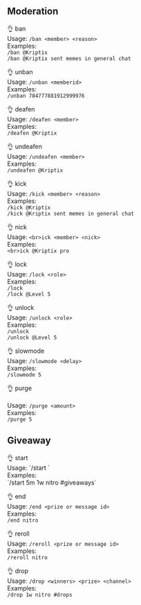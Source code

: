 

<h2> Moderation </h2> 

👌 ban <br>
Usage: `/ban <member> <reason>`<br>
Examples:<br>
`/ban @Kriptix`<br>
`/ban @Kriptix sent memes in general chat`<br>


👌 unban<br>
Usage: `/unban <memberid>`<br>
Examples:<br>
`/unban 784777881912999976`<br>


👌 deafen<br>
Usage: `/deafen <member>`<br>
Examples:<br>
`/deafen @Kriptix`<br>


👌 undeafen<br>
Usage: `/undeafen <member>`<br>
Examples:<br>
`/undeafen @Kriptix`<br>


👌 kick<br>
Usage: `/kick <member> <reason>`<br>
Examples:<br>
`/kick @Kriptix`<br>
`/kick @Kriptix sent memes in general chat`<br>


👌 nick<br>
Usage: `<br>ick <member> <nick>`<br>
Examples:<br>
`<br>ick @Kriptix pro`<br>


👌 lock<br>
Usage: `/lock <role>`<br>
Examples:<br>
`/lock`<br>
`/lock @Level 5`<br>


👌 unlock<br>
Usage: `/unlock <role>`<br>
Examples:<br>
`/unlock`<br>
`/unlock @Level 5`<br>


👌 slowmode<br>
Usage: `/slowmode <delay>`<br>
Examples: <br>
`/slowmode 5`<br>


👌 purge<br><br>
Usage: `/purge <amount>`<br>
Examples: <br>
`/purge 5` 


  <h2> Giveaway </h2>
👌 start<br>
Usage: `/start <duration> <winners> <prize> <channel>`<br>
Examples:<br>
`/start 5m 1w nitro #giveaways`<br>


👌 end<br>
Usage: `/end <prize or message id>`<br>
Examples:<br>
`/end nitro`<br>


👌 reroll<br>
Usage: `/reroll <prize or message id>`<br>
Examples:<br>
`/reroll nitro`<br>


👌 drop<br>
Usage: `/drop <winners> <prize> <channel>`<br>
Examples:<br>
`/drop 1w nitro #drops`
